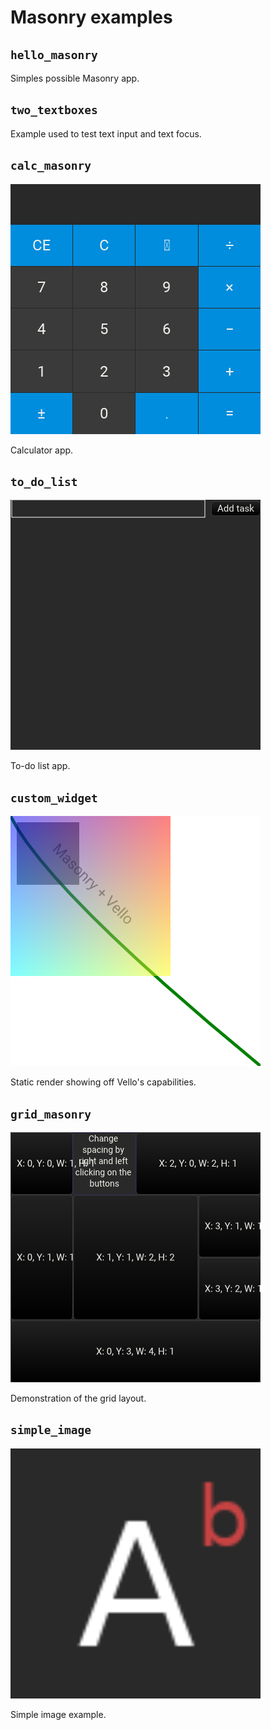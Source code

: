 # Masonry examples

## `hello_masonry`

Simples possible Masonry app.

## `two_textboxes`

Example used to test text input and text focus.


## `calc_masonry`

![alt text](screenshots/calc_masonry__tests__base_screenshot.png)

Calculator app.


## `to_do_list`

![alt text](screenshots/to_do_list__tests__base_screenshot.png)

To-do list app.


## `custom_widget`
![alt text](screenshots/custom_widget__tests__base_screenshot.png)

Static render showing off Vello's capabilities.


## `grid_masonry`
![alt text](screenshots/grid_masonry__tests__base_screenshot.png)

Demonstration of the grid layout.


## `simple_image`

![alt text](screenshots/simple_image__tests__base_screenshot.png)

Simple image example.
